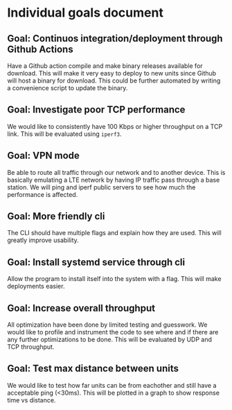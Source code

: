 # Individual goals document

## Goal: Continuos integration/deployment through Github Actions

Have a Github action compile and make binary releases available for download. This will make it very easy
to deploy to new units since Github will host a binary for download. This could be further automated by
writing a convenience script to update the binary.

## Goal: Investigate poor TCP performance

We would like to consistently have 100 Kbps or higher throughput on a TCP link. This will be
evaluated using `iperf3`.

## Goal: VPN mode

Be able to route all traffic through our network and to another device. This is basically emulating a LTE network
by having IP traffic pass through a base station. We will ping and iperf public servers to see how much
the performance is affected.

## Goal: More friendly cli

The CLI should have multiple flags and explain how they are used. This will greatly improve usability.

## Goal: Install systemd service through cli

Allow the program to install itself into the system with a flag. This will make deployments easier.

## Goal: Increase overall throughput

All optimization have been done by limited testing and guesswork. We would like to profile and instrument
the code to see where and if there are any further optimizations to be done. This will be evaluated by
UDP and TCP throughput.

## Goal: Test max distance between units

We would like to test how far units can be from eachother and still have a acceptable ping (<30ms). This
will be plotted in a graph to show response time vs distance.
